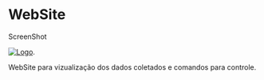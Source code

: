 



WebSite
============

ScreenShot


[![Logo](https://raw.githubusercontent.com/edgarreis/senseiot/master/sense2.0/WebSite/WebSite1.PNG)](http://echo1001.me/meter/).

WebSite para vizualização dos dados coletados e comandos para controle.

